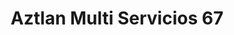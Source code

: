 ---
title: "Aztlan Multi Servicios 67"
url: /north-hills/aztlan-multi-servicios-67/
shop: general
---